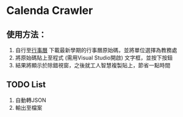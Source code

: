 # Calenda Crawler

## 使用方法：
1. 自行至[行事曆](http://active.kuas.edu.tw/EPortfolio/Activity/UnitBsCalendar.aspx) 下載最新學期的行事曆原始碼，並將單位選擇為教務處
2. 將原始碼貼上至程式 (需用Visual Studio開啟) 文字框，並按下按鈕
3. 結果將顯示於除錯視窗，之後就工人智慧複製貼上，節省一點時間

## TODO List
1. 自動轉JSON
2. 輸出至檔案
